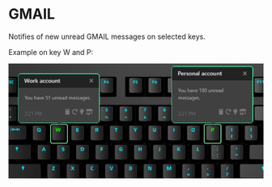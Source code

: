 # GMAIL

Notifies of new unread GMAIL messages on selected keys.

Example on key W and P:

![Gmail on a Das Keybaord Q](assets/simulator_preview.png "Q Gmail")

